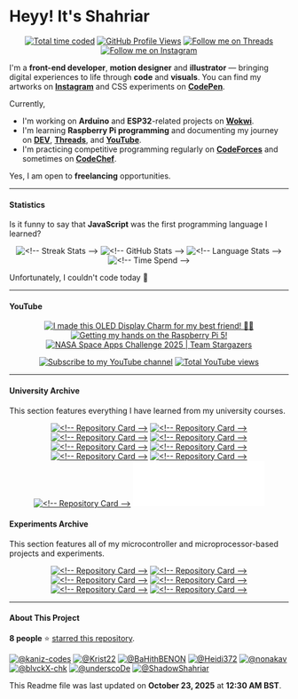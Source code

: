 <!-- BEGIN LAST-UPDATED -->
<!-- 1761157833903 -->
<!-- END LAST-UPDATED -->

# Heyy! It's Shahriar

<p align="center">
<!-- BEGIN TOTAL-TIME -->
<a href="https://wakatime.com/@ShadowShahriar"><picture><source srcset="https://custom-icon-badges.demolab.com/badge/436%20hrs%2025%20mins-black/?label=WakaTime&logo=wakatime&color=0f81c2&logoColor=white&labelColor=5c5c5c&style=for-the-badge" media="(max-width: 768px)"/><source srcset="https://custom-icon-badges.demolab.com/badge/436%20hrs%2025%20mins-black/?label=WakaTime&logo=wakatime&color=0f81c2&logoColor=white&labelColor=5c5c5c&style=for-the-badge" media="(prefers-color-scheme: dark)"/><img src="https://custom-icon-badges.demolab.com/badge/436%20hrs%2025%20mins-black/?label=WakaTime&logo=wakatime&color=0f81c2&logoColor=white&labelColor=5c5c5c&style=for-the-badge" alt="Total time coded" title="Total time coded"/></picture></a>
<!-- END TOTAL-TIME -->
<!-- BEGIN GITHUB-PROFILE-VIEWS -->
<a href="#"><picture><source srcset="https://custom-icon-badges.demolab.com/badge/20.5K-black/?label=Views&logo=github&color=12472b&logoColor=909692&labelColor=232925&style=for-the-badge" media="(max-width: 768px)"/><source srcset="https://custom-icon-badges.demolab.com/badge/20.5K-black/?label=Views&logo=github&color=12472b&logoColor=909692&labelColor=232925&style=for-the-badge" media="(prefers-color-scheme: dark)"/><img src="https://custom-icon-badges.demolab.com/badge/20.5K-black/?label=Views&logo=github&color=12472b&logoColor=909692&labelColor=232925&style=for-the-badge" alt="GitHub Profile Views" title="GitHub Profile Views"/></picture></a>
<!-- END GITHUB-PROFILE-VIEWS -->
<!-- BEGIN THREADS-FOLLOWERS -->
<a href="https://www.threads.com/@shadowshahriar"><picture><source srcset="https://custom-icon-badges.demolab.com/badge/772-black/?label=Threads&logo=threads&color=e4e4e4&logoColor=black&labelColor=ffffff&style=for-the-badge" media="(max-width: 768px)"/><source srcset="https://custom-icon-badges.demolab.com/badge/772-black/?label=Threads&logo=threads&color=e4e4e4&logoColor=black&labelColor=ffffff&style=for-the-badge" media="(prefers-color-scheme: dark)"/><img src="https://custom-icon-badges.demolab.com/badge/772-black/?label=Threads&logo=threads&color=000000&logoColor=white&labelColor=000000&style=for-the-badge" alt="Follow me on Threads" title="Follow me on Threads"/></picture></a>
<!-- END THREADS-FOLLOWERS -->
<!-- BEGIN INSTAGRAM-FOLLOWERS -->
<a href="https://instagram.com/shadowshahriar"><picture><source srcset="https://custom-icon-badges.demolab.com/badge/538-black/?label=Instagram&logo=instagram&color=e23167&logoColor=white&labelColor=d02167&style=for-the-badge" media="(max-width: 768px)"/><source srcset="https://custom-icon-badges.demolab.com/badge/538-black/?label=Instagram&logo=instagram&color=e23167&logoColor=white&labelColor=d02167&style=for-the-badge" media="(prefers-color-scheme: dark)"/><img src="https://custom-icon-badges.demolab.com/badge/538-black/?label=Instagram&logo=instagram&color=e23167&logoColor=white&labelColor=d02167&style=for-the-badge" alt="Follow me on Instagram" title="Follow me on Instagram"/></picture></a>
<!-- END INSTAGRAM-FOLLOWERS -->
</p>

I'm a **front-end developer**, **motion designer** and **illustrator** — bringing digital experiences to life through **code** and **visuals**. You can find my artworks on [**Instagram**][INSTAGRAM] and CSS experiments on [**CodePen**][CODEPEN].

Currently,

-   I'm working on **Arduino** and **ESP32**-related projects on [**Wokwi**][WOKWI].
-   I'm learning **Raspberry Pi programming** and documenting my journey on [**DEV**][DEV], [**Threads**][THREADS], and [**YouTube**][YOUTUBE].
-   I'm practicing competitive programming regularly on [**CodeForces**][CODEFORCES] and sometimes on [**CodeChef**][CODECHEF].

<!-- BEGIN HIREABLE -->
Yes, I am open to <b>freelancing</b> opportunities.
<!-- END HIREABLE -->

[INSTAGRAM]: https://instagram.com/shadowshahriar
[CODEPEN]: https://codepen.io/ShadowShahriar
[WOKWI]: https://wokwi.com/makers/shadowshahriar
[DEV]: https://dev.to/shadowshahriar
[THREADS]: https://www.threads.net/@shadowshahriar
[YOUTUBE]: https://youtube.com/@ShadowShahriar
[CODEFORCES]: https://codeforces.com/profile/shadowshahriar
[CODECHEF]: https://www.codechef.com/users/shadowshahriar

---

#### Statistics

Is it funny to say that **JavaScript** was the first programming language I learned?

<p align="center">
<!-- BEGIN COMP-STREAK -->
<picture><source srcset="https://github-readme-streak-stats-seven-azure.vercel.app/?theme=rose_pine&hide_border=true&user=ShadowShahriar&border_radius=5&date_format=j%20M%5B%20Y%5D&card_height=207" media="(max-width: 768px)" width="100%"/><source srcset="https://github-readme-streak-stats-seven-azure.vercel.app/?theme=rose_pine&hide_border=true&user=ShadowShahriar&border_radius=5&date_format=j%20M%5B%20Y%5D&card_height=207" media="(prefers-color-scheme: dark)" width="47%"/><img src="https://github-readme-streak-stats-seven-azure.vercel.app/?theme=default&hide_border=false&user=ShadowShahriar&border_radius=5&date_format=j%20M%5B%20Y%5D&card_height=207" width="47%" alt="<!-- Streak Stats -->"/></picture>
<!-- END COMP-STREAK -->
<!-- BEGIN COMP-STATS -->
<picture><source srcset="https://github-readme-stats.vercel.app/api/?theme=rose_pine&hide_border=true&username=ShadowShahriar&count_private=true&show_icons=true&include_all_commits=true&custom_title=GitHub%20Stats&rank_icon=percentile" media="(max-width: 768px)" width="100%"/><source srcset="https://github-readme-stats.vercel.app/api/?theme=rose_pine&hide_border=true&username=ShadowShahriar&count_private=true&show_icons=true&include_all_commits=true&custom_title=GitHub%20Stats&rank_icon=percentile" media="(prefers-color-scheme: dark)" width="47%"/><img src="https://github-readme-stats.vercel.app/api/?theme=default&hide_border=false&username=ShadowShahriar&count_private=true&show_icons=true&include_all_commits=true&custom_title=GitHub%20Stats&rank_icon=percentile" width="47%" alt="<!-- GitHub Stats -->"/></picture>
<!-- END COMP-STATS -->
<!-- BEGIN COMP-LANG -->
<picture><source srcset="https://github-readme-stats.vercel.app/api/top-langs/?theme=rose_pine&hide_border=true&username=ShadowShahriar&layout=compact&langs_count=6" media="(max-width: 768px)" width="100%"/><source srcset="https://github-readme-stats.vercel.app/api/top-langs/?theme=rose_pine&hide_border=true&username=ShadowShahriar&layout=compact&langs_count=6" media="(prefers-color-scheme: dark)" width="32%"/><img src="https://github-readme-stats.vercel.app/api/top-langs/?theme=default&hide_border=false&username=ShadowShahriar&layout=compact&langs_count=6" width="32%" alt="<!-- Language Stats -->"/></picture>
<!-- END COMP-LANG -->
<!-- BEGIN COMP-TIME -->
<picture><source srcset="https://github-readme-stats.vercel.app/api/wakatime/?theme=rose_pine&hide_border=true&username=ShadowShahriar&layout=compact&display_format=time&langs_count=4&custom_title=Time%20Spent" media="(max-width: 768px)" width="100%"/><source srcset="https://github-readme-stats.vercel.app/api/wakatime/?theme=rose_pine&hide_border=true&username=ShadowShahriar&layout=compact&display_format=time&langs_count=4&custom_title=Time%20Spent" media="(prefers-color-scheme: dark)" width="62%" align="top"/><img src="https://github-readme-stats.vercel.app/api/wakatime/?theme=default&hide_border=false&username=ShadowShahriar&layout=compact&display_format=time&langs_count=4&custom_title=Time%20Spent" width="62%" alt="<!-- Time Spend -->" align="top"/></picture>
<!-- END COMP-TIME -->
</p>

<!-- BEGIN ACTIVE-TODAY -->
Unfortunately, I couldn't code today 🙁
<!-- END ACTIVE-TODAY -->

---

#### YouTube

<p align="center">
<!-- BEGIN YOUTUBE-CARDS -->
<a href="https://www.youtube.com/watch?v=ONDhFUWcik0"><picture><source srcset="https://ytcards.demolab.com/?id=ONDhFUWcik0&title=I%20made%20this%20OLED%20Display%20Charm%20for%20my%20best%20friend!%20%F0%9F%99%8C%F0%9F%8F%BC&timestamp=1746971986&duration=286&lang=en&max_title_lines=2&border_radius=5&background_color=%230d1117&title_color=%23ffffff&stats_color=%23dedede" media="(max-width: 768px)" width="90%"/><source srcset="https://ytcards.demolab.com/?id=ONDhFUWcik0&title=I%20made%20this%20OLED%20Display%20Charm%20for%20my%20best%20friend!%20%F0%9F%99%8C%F0%9F%8F%BC&timestamp=1746971986&duration=286&lang=en&max_title_lines=2&border_radius=5&background_color=%230d1117&title_color=%23ffffff&stats_color=%23dedede" media="(prefers-color-scheme: dark)" width="250px"/><img src="https://ytcards.demolab.com/?id=ONDhFUWcik0&title=I%20made%20this%20OLED%20Display%20Charm%20for%20my%20best%20friend!%20%F0%9F%99%8C%F0%9F%8F%BC&timestamp=1746971986&duration=286&lang=en&max_title_lines=2&border_radius=5&background_color=%23ffffff&title_color=%2324292f&stats_color=%2357606a" alt="I made this OLED Display Charm for my best friend! 🙌🏼" title="I made this OLED Display Charm for my best friend! 🙌🏼" width="250px"/></picture></a>
<a href="https://www.youtube.com/watch?v=uxGKJFrnxT0"><picture><source srcset="https://ytcards.demolab.com/?id=uxGKJFrnxT0&title=Getting%20my%20hands%20on%20the%20Raspberry%20Pi%205!&timestamp=1743068932&duration=81&lang=en&max_title_lines=2&border_radius=5&background_color=%230d1117&title_color=%23ffffff&stats_color=%23dedede" media="(max-width: 768px)" width="90%"/><source srcset="https://ytcards.demolab.com/?id=uxGKJFrnxT0&title=Getting%20my%20hands%20on%20the%20Raspberry%20Pi%205!&timestamp=1743068932&duration=81&lang=en&max_title_lines=2&border_radius=5&background_color=%230d1117&title_color=%23ffffff&stats_color=%23dedede" media="(prefers-color-scheme: dark)" width="250px"/><img src="https://ytcards.demolab.com/?id=uxGKJFrnxT0&title=Getting%20my%20hands%20on%20the%20Raspberry%20Pi%205!&timestamp=1743068932&duration=81&lang=en&max_title_lines=2&border_radius=5&background_color=%23ffffff&title_color=%2324292f&stats_color=%2357606a" alt="Getting my hands on the Raspberry Pi 5!" title="Getting my hands on the Raspberry Pi 5!" width="250px"/></picture></a>
<a href="https://www.youtube.com/watch?v=z3SybJJjSa8"><picture><source srcset="https://ytcards.demolab.com/?id=z3SybJJjSa8&title=NASA%20Space%20Apps%20Challenge%202025%20%7C%20Team%20Stargazers&timestamp=1756807232&duration=141&lang=en&max_title_lines=2&border_radius=5&background_color=%230d1117&title_color=%23ffffff&stats_color=%23dedede" media="(max-width: 768px)" width="90%"/><source srcset="https://ytcards.demolab.com/?id=z3SybJJjSa8&title=NASA%20Space%20Apps%20Challenge%202025%20%7C%20Team%20Stargazers&timestamp=1756807232&duration=141&lang=en&max_title_lines=2&border_radius=5&background_color=%230d1117&title_color=%23ffffff&stats_color=%23dedede" media="(prefers-color-scheme: dark)" width="250px"/><img src="https://ytcards.demolab.com/?id=z3SybJJjSa8&title=NASA%20Space%20Apps%20Challenge%202025%20%7C%20Team%20Stargazers&timestamp=1756807232&duration=141&lang=en&max_title_lines=2&border_radius=5&background_color=%23ffffff&title_color=%2324292f&stats_color=%2357606a" alt="NASA Space Apps Challenge 2025 | Team Stargazers" title="NASA Space Apps Challenge 2025 | Team Stargazers" width="250px"/></picture></a>
<!-- END YOUTUBE-CARDS -->
</p>

<p align="center">
<!-- BEGIN YOUTUBE-SUBS -->
<a href="https://www.youtube.com/channel/UCxm6GfcDbRHcUfQJSJiLXyg?sub_confirmation=1"><picture><source srcset="https://custom-icon-badges.demolab.com/badge/104-black/?label=Subscribe&logo=video&color=E05D44&logoColor=white&labelColor=CE4630&style=for-the-badge" media="(max-width: 768px)"/><source srcset="https://custom-icon-badges.demolab.com/badge/104-black/?label=Subscribe&logo=video&color=E05D44&logoColor=white&labelColor=CE4630&style=for-the-badge" media="(prefers-color-scheme: dark)"/><img src="https://custom-icon-badges.demolab.com/badge/104-black/?label=Subscribe&logo=video&color=E05D44&logoColor=white&labelColor=CE4630&style=for-the-badge" alt="Subscribe to my YouTube channel" title="Subscribe to my YouTube channel"/></picture></a>
<!-- END YOUTUBE-SUBS -->
<!-- BEGIN YOUTUBE-VIEWS -->
<a href="https://www.youtube.com/channel/UCxm6GfcDbRHcUfQJSJiLXyg"><picture><source srcset="https://custom-icon-badges.demolab.com/badge/5.7K-black/?label=Views&logo=eye&color=1f6feb&logoColor=white&labelColor=004feb&style=for-the-badge" media="(max-width: 768px)"/><source srcset="https://custom-icon-badges.demolab.com/badge/5.7K-black/?label=Views&logo=eye&color=1f6feb&logoColor=white&labelColor=004feb&style=for-the-badge" media="(prefers-color-scheme: dark)"/><img src="https://custom-icon-badges.demolab.com/badge/5.7K-black/?label=Views&logo=eye&color=1f6feb&logoColor=white&labelColor=004feb&style=for-the-badge" alt="Total YouTube views" title="Total YouTube views"/></picture></a>
<!-- END YOUTUBE-VIEWS -->
</p>

---

#### University Archive

This section features everything I have learned from my university courses.

<p align="center">
<!-- BEGIN PINNED-UNIVERSITY-ARCHIVE -->
<a href="https://github.com/ShadowShahriar/cse102"><picture><source srcset="https://github-readme-stats.vercel.app/api/pin/?username=ShadowShahriar&repo=cse102&description_lines_count=3&theme=rose_pine&hide_border=true" media="(max-width: 768px)" width="100%"/><source srcset="https://github-readme-stats.vercel.app/api/pin/?username=ShadowShahriar&repo=cse102&description_lines_count=3&theme=rose_pine&hide_border=true" media="(prefers-color-scheme: dark)" width="47%"/><img src="https://github-readme-stats.vercel.app/api/pin/?username=ShadowShahriar&repo=cse102&description_lines_count=3&theme=default&hide_border=false" width="47%" alt="<!-- Repository Card -->"/></picture></a>
<a href="https://github.com/ShadowShahriar/cse112"><picture><source srcset="https://github-readme-stats.vercel.app/api/pin/?username=ShadowShahriar&repo=cse112&description_lines_count=3&theme=rose_pine&hide_border=true" media="(max-width: 768px)" width="100%"/><source srcset="https://github-readme-stats.vercel.app/api/pin/?username=ShadowShahriar&repo=cse112&description_lines_count=3&theme=rose_pine&hide_border=true" media="(prefers-color-scheme: dark)" width="47%"/><img src="https://github-readme-stats.vercel.app/api/pin/?username=ShadowShahriar&repo=cse112&description_lines_count=3&theme=default&hide_border=false" width="47%" alt="<!-- Repository Card -->"/></picture></a>
<a href="https://github.com/ShadowShahriar/cse222"><picture><source srcset="https://github-readme-stats.vercel.app/api/pin/?username=ShadowShahriar&repo=cse222&description_lines_count=3&theme=rose_pine&hide_border=true" media="(max-width: 768px)" width="100%"/><source srcset="https://github-readme-stats.vercel.app/api/pin/?username=ShadowShahriar&repo=cse222&description_lines_count=3&theme=rose_pine&hide_border=true" media="(prefers-color-scheme: dark)" width="47%"/><img src="https://github-readme-stats.vercel.app/api/pin/?username=ShadowShahriar&repo=cse222&description_lines_count=3&theme=default&hide_border=false" width="47%" alt="<!-- Repository Card -->"/></picture></a>
<a href="https://github.com/ShadowShahriar/cp200"><picture><source srcset="https://github-readme-stats.vercel.app/api/pin/?username=ShadowShahriar&repo=cp200&description_lines_count=3&theme=rose_pine&hide_border=true" media="(max-width: 768px)" width="100%"/><source srcset="https://github-readme-stats.vercel.app/api/pin/?username=ShadowShahriar&repo=cp200&description_lines_count=3&theme=rose_pine&hide_border=true" media="(prefers-color-scheme: dark)" width="47%"/><img src="https://github-readme-stats.vercel.app/api/pin/?username=ShadowShahriar&repo=cp200&description_lines_count=3&theme=default&hide_border=false" width="47%" alt="<!-- Repository Card -->"/></picture></a>
<a href="https://github.com/ShadowShahriar/cse208"><picture><source srcset="https://github-readme-stats.vercel.app/api/pin/?username=ShadowShahriar&repo=cse208&description_lines_count=3&theme=rose_pine&hide_border=true" media="(max-width: 768px)" width="100%"/><source srcset="https://github-readme-stats.vercel.app/api/pin/?username=ShadowShahriar&repo=cse208&description_lines_count=3&theme=rose_pine&hide_border=true" media="(prefers-color-scheme: dark)" width="47%"/><img src="https://github-readme-stats.vercel.app/api/pin/?username=ShadowShahriar&repo=cse208&description_lines_count=3&theme=default&hide_border=false" width="47%" alt="<!-- Repository Card -->"/></picture></a>
<a href="https://github.com/ShadowShahriar/cse210"><picture><source srcset="https://github-readme-stats.vercel.app/api/pin/?username=ShadowShahriar&repo=cse210&description_lines_count=3&theme=rose_pine&hide_border=true" media="(max-width: 768px)" width="100%"/><source srcset="https://github-readme-stats.vercel.app/api/pin/?username=ShadowShahriar&repo=cse210&description_lines_count=3&theme=rose_pine&hide_border=true" media="(prefers-color-scheme: dark)" width="47%"/><img src="https://github-readme-stats.vercel.app/api/pin/?username=ShadowShahriar&repo=cse210&description_lines_count=3&theme=default&hide_border=false" width="47%" alt="<!-- Repository Card -->"/></picture></a>
<a href="https://github.com/ShadowShahriar/cse215"><picture><source srcset="https://github-readme-stats.vercel.app/api/pin/?username=ShadowShahriar&repo=cse215&description_lines_count=3&theme=rose_pine&hide_border=true" media="(max-width: 768px)" width="100%"/><source srcset="https://github-readme-stats.vercel.app/api/pin/?username=ShadowShahriar&repo=cse215&description_lines_count=3&theme=rose_pine&hide_border=true" media="(prefers-color-scheme: dark)" width="47%"/><img src="https://github-readme-stats.vercel.app/api/pin/?username=ShadowShahriar&repo=cse215&description_lines_count=3&theme=default&hide_border=false" width="47%" alt="<!-- Repository Card -->"/></picture></a>
<a href="https://github.com/ShadowShahriar/cse232"><picture><source srcset="https://github-readme-stats.vercel.app/api/pin/?username=ShadowShahriar&repo=cse232&description_lines_count=3&theme=rose_pine&hide_border=true" media="(max-width: 768px)" width="100%"/><source srcset="https://github-readme-stats.vercel.app/api/pin/?username=ShadowShahriar&repo=cse232&description_lines_count=3&theme=rose_pine&hide_border=true" media="(prefers-color-scheme: dark)" width="47%"/><img src="https://github-readme-stats.vercel.app/api/pin/?username=ShadowShahriar&repo=cse232&description_lines_count=3&theme=default&hide_border=false" width="47%" alt="<!-- Repository Card -->"/></picture></a>
<a href="https://github.com/ShadowShahriar/py200"><picture><source srcset="https://github-readme-stats.vercel.app/api/pin/?username=ShadowShahriar&repo=py200&description_lines_count=2&theme=rose_pine&hide_border=true" media="(max-width: 768px)" width="100%"/><source srcset="https://github-readme-stats.vercel.app/api/pin/?username=ShadowShahriar&repo=py200&description_lines_count=2&theme=rose_pine&hide_border=true" media="(prefers-color-scheme: dark)" width="47%"/><img src="https://github-readme-stats.vercel.app/api/pin/?username=ShadowShahriar&repo=py200&description_lines_count=2&theme=default&hide_border=false" width="47%" alt="<!-- Repository Card -->"/></picture></a>
<a href="#PINNED-UNIVERSITY-ARCHIVE"><picture><source srcset="placeholder.svg" media="(max-width: 768px)" width="0%" height="0%"/><img src="placeholder.svg" width="47%" alt="<!-- Empty Card -->"/></picture></a>
<!-- END PINNED-UNIVERSITY-ARCHIVE -->
</p>

#### Experiments Archive

This section features all of my microcontroller and microprocessor-based projects and experiments.

<p align="center">
<!-- BEGIN PINNED-EXPERIMENTS-ARCHIVE -->
<a href="https://github.com/ShadowShahriar/arduino-playground"><picture><source srcset="https://github-readme-stats.vercel.app/api/pin/?username=ShadowShahriar&repo=arduino-playground&description_lines_count=2&theme=rose_pine&hide_border=true" media="(max-width: 768px)" width="100%"/><source srcset="https://github-readme-stats.vercel.app/api/pin/?username=ShadowShahriar&repo=arduino-playground&description_lines_count=2&theme=rose_pine&hide_border=true" media="(prefers-color-scheme: dark)" width="47%"/><img src="https://github-readme-stats.vercel.app/api/pin/?username=ShadowShahriar&repo=arduino-playground&description_lines_count=2&theme=default&hide_border=false" width="47%" alt="<!-- Repository Card -->"/></picture></a>
<a href="https://github.com/ShadowShahriar/esp32-playground"><picture><source srcset="https://github-readme-stats.vercel.app/api/pin/?username=ShadowShahriar&repo=esp32-playground&description_lines_count=2&theme=rose_pine&hide_border=true" media="(max-width: 768px)" width="100%"/><source srcset="https://github-readme-stats.vercel.app/api/pin/?username=ShadowShahriar&repo=esp32-playground&description_lines_count=2&theme=rose_pine&hide_border=true" media="(prefers-color-scheme: dark)" width="47%"/><img src="https://github-readme-stats.vercel.app/api/pin/?username=ShadowShahriar&repo=esp32-playground&description_lines_count=2&theme=default&hide_border=false" width="47%" alt="<!-- Repository Card -->"/></picture></a>
<a href="https://github.com/ShadowShahriar/rpi-playground"><picture><source srcset="https://github-readme-stats.vercel.app/api/pin/?username=ShadowShahriar&repo=rpi-playground&description_lines_count=2&theme=rose_pine&hide_border=true" media="(max-width: 768px)" width="100%"/><source srcset="https://github-readme-stats.vercel.app/api/pin/?username=ShadowShahriar&repo=rpi-playground&description_lines_count=2&theme=rose_pine&hide_border=true" media="(prefers-color-scheme: dark)" width="47%"/><img src="https://github-readme-stats.vercel.app/api/pin/?username=ShadowShahriar&repo=rpi-playground&description_lines_count=2&theme=default&hide_border=false" width="47%" alt="<!-- Repository Card -->"/></picture></a>
<a href="https://github.com/ShadowShahriar/oled-font-maker"><picture><source srcset="https://github-readme-stats.vercel.app/api/pin/?username=ShadowShahriar&repo=oled-font-maker&description_lines_count=2&theme=rose_pine&hide_border=true" media="(max-width: 768px)" width="100%"/><source srcset="https://github-readme-stats.vercel.app/api/pin/?username=ShadowShahriar&repo=oled-font-maker&description_lines_count=2&theme=rose_pine&hide_border=true" media="(prefers-color-scheme: dark)" width="47%"/><img src="https://github-readme-stats.vercel.app/api/pin/?username=ShadowShahriar&repo=oled-font-maker&description_lines_count=2&theme=default&hide_border=false" width="47%" alt="<!-- Repository Card -->"/></picture></a>
<a href="https://github.com/ShadowShahriar/mini-projects"><picture><source srcset="https://github-readme-stats.vercel.app/api/pin/?username=ShadowShahriar&repo=mini-projects&description_lines_count=2&theme=rose_pine&hide_border=true" media="(max-width: 768px)" width="100%"/><source srcset="https://github-readme-stats.vercel.app/api/pin/?username=ShadowShahriar&repo=mini-projects&description_lines_count=2&theme=rose_pine&hide_border=true" media="(prefers-color-scheme: dark)" width="47%"/><img src="https://github-readme-stats.vercel.app/api/pin/?username=ShadowShahriar&repo=mini-projects&description_lines_count=2&theme=default&hide_border=false" width="47%" alt="<!-- Repository Card -->"/></picture></a>
<a href="https://github.com/ShadowShahriar/readme-widgets"><picture><source srcset="https://github-readme-stats.vercel.app/api/pin/?username=ShadowShahriar&repo=readme-widgets&description_lines_count=2&theme=rose_pine&hide_border=true" media="(max-width: 768px)" width="100%"/><source srcset="https://github-readme-stats.vercel.app/api/pin/?username=ShadowShahriar&repo=readme-widgets&description_lines_count=2&theme=rose_pine&hide_border=true" media="(prefers-color-scheme: dark)" width="47%"/><img src="https://github-readme-stats.vercel.app/api/pin/?username=ShadowShahriar&repo=readme-widgets&description_lines_count=2&theme=default&hide_border=false" width="47%" alt="<!-- Repository Card -->"/></picture></a>
<!-- END PINNED-EXPERIMENTS-ARCHIVE -->
</p>

---

#### About This Project

<!-- BEGIN GITHUB-STARS -->
<p><b>8 people</b> ⭐ <a href="https://github.com/ShadowShahriar/ShadowShahriar">starred this repository</a>.</p>
<p align="left"><a href="https://github.com/kaniz-codes"><img src="https://avatars.githubusercontent.com/u/138873297?v=4" width="40px" title="@kaniz-codes"/></a> <a href="https://github.com/Krist22"><img src="https://avatars.githubusercontent.com/u/87985901?v=4" width="40px" title="@Krist22"/></a> <a href="https://github.com/BaHithBENON"><img src="https://avatars.githubusercontent.com/u/52800154?v=4" width="40px" title="@BaHithBENON"/></a> <a href="https://github.com/Heidi372"><img src="https://avatars.githubusercontent.com/u/75943262?v=4" width="40px" title="@Heidi372"/></a> <a href="https://github.com/nonakav"><img src="https://avatars.githubusercontent.com/u/212370950?v=4" width="40px" title="@nonakav"/></a> <a href="https://github.com/blvckX-chk"><img src="https://avatars.githubusercontent.com/u/60050505?v=4" width="40px" title="@blvckX-chk"/></a> <a href="https://github.com/underscoDe"><img src="https://avatars.githubusercontent.com/u/65609383?v=4" width="40px" title="@underscoDe"/></a> <a href="https://github.com/ShadowShahriar"><img src="https://avatars.githubusercontent.com/u/79012744?v=4" width="40px" title="@ShadowShahriar"/></a> </p>
<!-- END GITHUB-STARS -->

<!-- BEGIN README-LAST-UPDATED -->
<p>This Readme file was last updated on <b>October 23, 2025</b> at <b>12:30 AM BST</b>.</p>
<!-- END README-LAST-UPDATED -->
